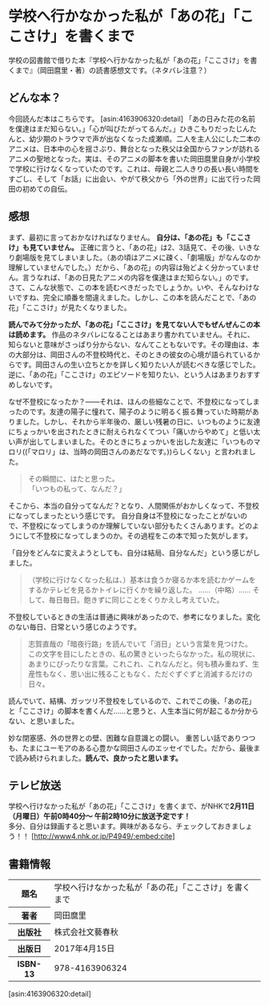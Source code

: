 # 学校へ行かなかった私が「あの花」「ここさけ」を書くまで
学校の図書館で借りた本『学校へ行かなかった私が「あの花」「ここさけ」を書くまで』（岡田麿里・著）の読書感想文です。（ネタバレ注意？）

## どんな本？

今回読んだ本はこちらです。
[asin:4163906320:detail]
「あの日みた花の名前を僕達はまだ知らない。」「心が叫びたがってるんだ。」ひきこもりだったじんたんと、幼少期のトラウマで声が出なくなった成瀬順。二人を主人公にした二本のアニメは、日本中の心を揺さぶり、舞台となった秩父は全国からファンが訪れるアニメの聖地となった。実は、そのアニメの脚本を書いた岡田麿里自身が小学校で学校に行けなくなっていたのです。これは、母親と二人きりの長い長い時間をすごし、そして「お話」に出会い、やがて秩父から「外の世界」に出て行った岡田の初めての自伝。

## 感想

まず、最初に言っておかなければなりません。
**自分は、「あの花」も「ここさけ」も見ていません。**
正確に言うと、「あの花」は2、3話見て、その後、いきなり劇場版を見てしまいました。（あの頃はアニメに疎く、「劇場版」がなんなのか理解していませんでした。）だから、「あの花」の内容は殆どよく分かっていません。言うなれば、「あの日見たアニメの内容を僕達はまだ知らない。」のです。  
さて、こんな状態で、この本を読むべきだったでしょうか。いや、そんなわけないですね、完全に順番を間違えました。しかし、この本を読んだことで、「あの花」「ここさけ」が見たくなりました。

**読んでみて分かったが、「あの花」「ここさけ」を見てない人でもぜんぜんこの本は読めます。**
作品のネタバレになることはあまり書かれていません。それに、知らないと意味がさっぱり分からない、なんてこともないです。その理由は、本の大部分は、岡田さんの不登校時代と、そのときの彼女の心境が語られているからです。岡田さんの生い立ちとかを詳しく知りたい人が読むべきな感じでした。逆に、「あの花」「ここさけ」のエピソードを知りたい、という人はあまりおすすめしないです。

なぜ不登校になったか？――それは、ほんの些細なことで、不登校になってしまったのです。友達の陽子に憧れて、陽子のように明るく振る舞っていた時期がありました。しかし、それから半年後の、厳しい残暑の日に、いつものように友達にちょっかいを出されたときに耐えられなくてつい「痛いからやめて」と低い太い声が出してしまいました。そのときにちょっかいを出した友達に「いつものマロリ((「マロリ」は、当時の岡田さんのあだなです。))らしくない」と言われました。

> その瞬間に、はたと思った。  
> 「いつもの私って、なんだ？」

そこから、本当の自分ってなんだ？となり、人間関係がおかしくなって、不登校になってしまったという感じです。
自分自身は不登校になったことがないので、不登校になってしまうのか理解していない部分もたくさんあります。どのようにして不登校になってしまうのか。その過程をこの本で知った気がします。

「自分をどんなに変えようとしても、自分は結局、自分なんだ」という感じがしました。

> （学校に行けなくなった私は、）基本は食うか寝るか本を読むかゲームをするかテレビを見るかトイレに行くかを繰り返した。
> ……（中略）……
> そして、毎日毎日。飽きずに同じことをくりかえし考えていた。

不登校しているときの生活は普通に興味があったので、参考になりました。変化のない毎日、日常という感じのようです。

> 志賀直哉の「暗夜行路」を読んでいて「消日」という言葉を見つけた。
> この文字を目にしたときの、私の驚きといったらなかった。私の現状に、あまりにぴったりな言葉。これこれ、これなんだと。何も積み重ねず、生産性もなく、思い出に残ることもなく、ただぐずぐずと消滅するだけの日々。

読んでいて、結構、ガッツリ不登校をしているので、これでこの後、「あの花」と「ここさけ」の脚本を書くんだ……と思うと、人生本当に何が起こるか分からない、と思いました。

妙な閉塞感、外の世界との壁、困難な自意識との闘い。
重苦しい話でありつつも、たまにユーモアのある心豊かな岡田さんのエッセイでした。だから、最後まで読み続けられました。**読んで、良かったと思います。**

## テレビ放送

学校へ行けなかった私が「あの花」「ここさけ」を書くまで、がNHKで**2月11日（月曜日）午前0時40分～ 午前2時10分に放送予定です！**  
多分、自分は録画すると思います。興味があるなら、チェックしておきましょう！！
[http://www4.nhk.or.jp/P4949/:embed:cite]

## 書籍情報

<table>
<tr>
<th>題名</th>
<td>学校へ行けなかった私が「あの花」「ここさけ」を書くまで</td>
</tr>
<tr>
<th>著者</th>
<td>岡田麿里</td>
</tr>
<tr>
<th>出版社</th>
<td>株式会社文藝春秋</td>
</tr>
<tr>
<th>出版日</th>
<td>2017年4月15日</td>
</tr>
<tr>
<th>ISBN-13</th>
<td>978-4163906324</td>
</tr>
</table>

[asin:4163906320:detail]

